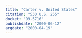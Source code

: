 ```yaml
---
title: "Carter v. United States"
citation: "530 U.S. 255"
docket: "99-5716"
publishdate: "2000-06-12"
argdate: "2000-04-19"
---
```

